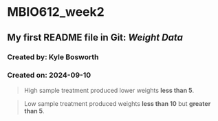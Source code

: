 # MBIO612_week2

## My first README file in Git: _Weight Data_



### Created by: Kyle Bosworth



### Created on: 2024-09-10





> High sample treatment produced lower weights **less than 5**.


> Low sample treatment produced weights **less than 10** but **greater than 5**.
